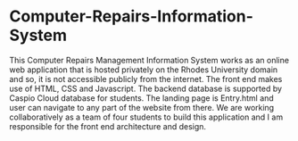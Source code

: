 # Computer-Repairs-Information-System
This Computer Repairs Management Information System works as an online web application that is hosted privately on the Rhodes University domain and so, it is not accessible publicly from the internet. The front end makes use of HTML, CSS and Javascript. The backend database is supported by Caspio Cloud database for students. The landing page is Entry.html and user can navigate to any part of the website from there. We are working collaboratively as a team of four students to build this application and I am responsible for the front end architecture and design.
